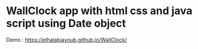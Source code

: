 # WallClock app with html css and java script using Date object  


Demo  : https://elhalabiayoub.github.io/WallClock/
